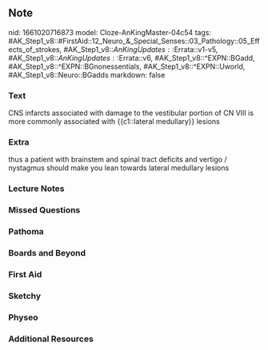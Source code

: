## Note
nid: 1661020716873
model: Cloze-AnKingMaster-04c54
tags: #AK_Step1_v8::#FirstAid::12_Neuro_&_Special_Senses::03_Pathology::05_Effects_of_strokes, #AK_Step1_v8::$AnKingUpdates::$Errata::v1-v5, #AK_Step1_v8::$AnKingUpdates::$Errata::v6, #AK_Step1_v8::^EXPN::BGadd, #AK_Step1_v8::^EXPN::BGnonessentials, #AK_Step1_v8::^EXPN::Uworld, #AK_Step1_v8::Neuro::BGadds
markdown: false

### Text
CNS infarcts associated with damage to the vestibular portion of CN VIII is more commonly associated with {{c1::lateral medullary}} lesions

### Extra
thus a patient with brainstem and spinal tract deficits and vertigo / nystagmus should make you lean towards lateral medullary lesions

### Lecture Notes


### Missed Questions


### Pathoma


### Boards and Beyond


### First Aid


### Sketchy


### Physeo


### Additional Resources

